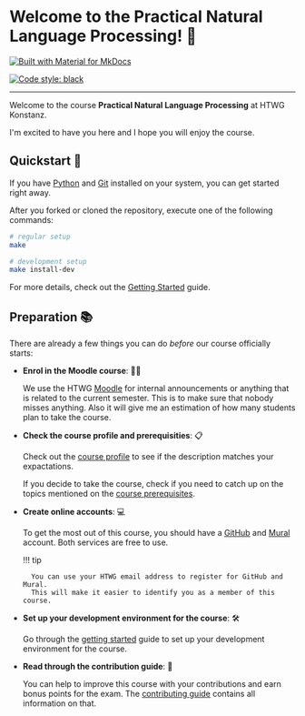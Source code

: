 # Welcome to the Practical Natural Language Processing! 👋

[![Built with Material for MkDocs](https://img.shields.io/badge/Material_for_MkDocs-526CFE?style=for-the-badge&logo=MaterialForMkDocs&logoColor=white)](https://squidfunk.github.io/mkdocs-material/)

[![Code style: black](https://img.shields.io/badge/code%20style-black-000000.svg)](https://github.com/psf/black)

---

Welcome to the course **Practical Natural Language Processing** at HTWG Konstanz.

I'm excited to have you here and I hope you will enjoy the course.

## Quickstart 🚀

If you have [Python](https://docs.python.org/3/) and [Git](https://git-scm.com/) installed on your system, you can get started right away.

After you forked or cloned the repository, execute one of the following commands:

```sh
# regular setup
make

# development setup
make install-dev
```

For more details, check out the [Getting Started](./docs/getting_started.md) guide.

## Preparation 📚

There are already a few things you can do _before_ our course officially starts:

- **Enrol in the Moodle course**: 🙋‍♂️

    We use the HTWG [Moodle](https://moodle.htwg-konstanz.de/moodle/) for internal announcements or anything that is related to the current semester.
    This is to make sure that nobody misses anything.
    Also it will give me an estimation of how many students plan to take the course.

- **Check the course profile and prerequisities**: 📋

    Check out the [course profile](./docs/course_profile.md) to see if the description matches your expactations.

    If you decide to take the course, check if you need to catch up on the topics mentioned on the [course prerequisites](./docs/course_profile.md#prerequisites).

- **Create online accounts**: 💻

    To get the most out of this course, you should have a [GitHub](https://github.com/) and [Mural](https://www.mural.co/) account.
    Both services are free to use.

    !!! tip

        You can use your HTWG email address to register for GitHub and Mural.
        This will make it easier to identify you as a member of this course.

- **Set up your development environment for the course**: 🛠️

    Go through the [getting started](./docs/getting_started.md) guide to set up your development environment for the course.

- **Read through the contribution guide**: 👐

    You can help to improve this course with your contributions and earn bonus points for the exam.
    The [contributing guide](./CONTRIBUTING.md) contains all information on that.
